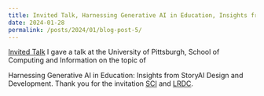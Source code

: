 ```yaml
---
title: Invited Talk, Harnessing Generative AI in Education, Insights from StoryAI Design andDevelopment
date: 2024-01-28
permalink: /posts/2024/01/blog-post-5/
---
```

[Invited Talk](https://calendar.pitt.edu/event/faculty_colloquium_harnessing_generative_ai_in_education_insights_from_storyais_design_and_development)
I gave a talk at the University of Pittsburgh, School of Computing and Information on the topic of 
 
Harnessing Generative AI in Education: Insights from StoryAI Design and Development.
Thank you for the invitation [SCI](https://www.sci.pitt.edu/) and [LRDC](https://www.lrdc.pitt.edu/). 
